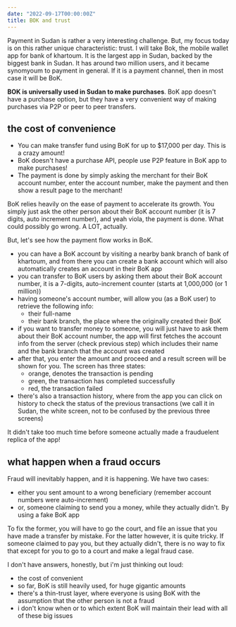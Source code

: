 ```yaml
---
date: "2022-09-17T00:00:00Z"
title: BOK and trust
---
```


Payment in Sudan is rather a very interesting challenge. But, my focus today is on this rather unique characteristic: trust. I will take Bok, the mobile wallet app for bank of khartoum. It is the largest app in Sudan, backed by the biggest bank in Sudan. It has around two million users, and it became synomyoum to payment in general. If it is a payment channel, then in most case it will be BoK. 

**BOK is universally used in Sudan to make purchases**. BoK app doesn't have a purchase option, but they have a very convenient way of making purchases via P2P or peer to peer transfers. 


## the cost of convenience

- You can make transfer fund using BoK for up to $17,000 per day. This is a crazy amount!
- BoK doesn't have a purchase API, people use P2P feature in BoK app to make purchases!
- The payment is done by simply asking the merchant for their BoK account number, enter the account number, make the payment and then show a result page to the merchant!

BoK relies heavily on the ease of payment to accelerate its growth. You simply just ask the other person about their BoK account number (it is 7 digits, auto increment number), and yeah viola, the payment is done. What could possibly go wrong. A LOT, actually.

But, let's see how the payment flow works in BoK.

- you can have a BoK account by visiting a nearby bank branch of bank of khartoum, and from there you can create a bank account which will also automatically creates an account in their BoK app
- you can transfer to BoK users by asking them about their BoK account number, it is a 7-digits, auto-increment counter (starts at 1,000,000 (or 1 million))
- having someone's account number, will allow you (as a BoK user) to retrieve the following info:
    - their full-name
    - their bank branch, the place where the originally created their BoK 
- if you want to transfer money to someone, you will just have to ask them about their BoK account number, the app will first fetches the account info from the server (check previous step) which includes their name and the bank branch that the account was created
- after that, you enter the amount and proceed and a result screen will be shown for you. The screen has three states:
    - orange, denotes the transaction is pending
    - green, the transaction has completed successfully
    - red, the transaction failed
- there's also a transaction history, where from the app you can click on history to check the status of the previous transactions (we call it in Sudan, the white screen, not to be confused by the previous three screens)


It didn't take too much time before someone actually made a frauduelent replica of the app! 

## what happen when a fraud occurs

Fraud will inevitably happen, and it is happening. We have two cases:
- either you sent amount to a wrong beneficiary (remember account numbers were auto-increment)
- or, someone claiming to send you a money, while they actually didn't. By using a fake BoK app

To fix the former, you will have to go the court, and file an issue that you have made a transfer by mistake. For the latter however, it is quite tricky. If someone claimed to pay you, but they actually didn't, there is no way to fix that except for you to go to a court and make a legal fraud case. 

I don't have answers, honestly, but i'm just thinking out loud:
- the cost of convenient
- so far, BoK is still heavily used, for huge gigantic amounts
- there's a thin-trust layer, where everyone is using BoK with the assumption that the other person is not a fraud
- i don't know when or to which extent BoK will maintain their lead with all of these big issues